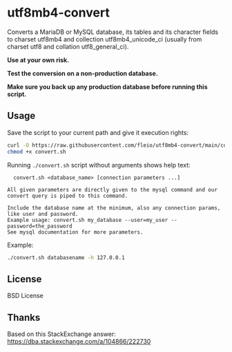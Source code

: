 # utf8mb4-convert

Converts a MariaDB or MySQL database, its tables and its character fields to charset utf8mb4 and collection
utf8mb4_unicode_ci (usually from charset utf8 and collation utf8_general_ci).

**Use at your own risk.**

**Test the conversion on a non-production database.**


**Make sure you back up any production database before running this script.**

## Usage

Save the script to your current path and give it execution rights:

```bash
curl -O https://raw.githubusercontent.com/fleio/utf8mb4-convert/main/convert.sh
chmod +x convert.sh
```

Running `./convert.sh` script without arguments shows help text:

```
  convert.sh <database_name> [connection parameters ...]

All given parameters are directly given to the mysql command and our convert query is piped to this command.

Include the database name at the minimum, also any connection params, like user and password.
Example usage: convert.sh my_database --user=my_user --password=the_password
See mysql documentation for more parameters.
```

Example:

```bash
./convert.sh databasename -h 127.0.0.1
```

## License

BSD License

## Thanks

Based on this StackExchange answer: https://dba.stackexchange.com/a/104866/222730

